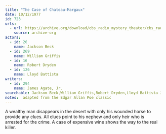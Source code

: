 ```yaml
---
title: "The Case of Chateau-Margaux"
date: 10/12/1977
id: 723
urls: 
  - url: https://archive.org/download/cbs_radio_mystery_theater/cbs_radio_mystery_theater-0701-0750.zip/cbs_radio_mystery_theater-0701-0750%2Fcbsrmt_0723_case_of_chateau_margaux.mp3
    source: archive-org
actors:  
  - id: 20
    name: Jackson Beck  
  - id: 269
    name: William Griffis  
  - id: 16
    name: Robert Dryden  
  - id: 126
    name: Lloyd Battista
writers:  
  - id: 294
    name: James Agate, Jr.
searchable: Jackson Beck,William Griffis,Robert Dryden,Lloyd Battista James Agate, Jr.
notes:  adapted from the Edgar Allan Poe classic
---
```

A wealthy man disappears in the desert with only his wounded horse to provide any clues. All clues point to his nephew and only heir who is arrested for the crime. A case of expensive wine shows the way to the real killer.